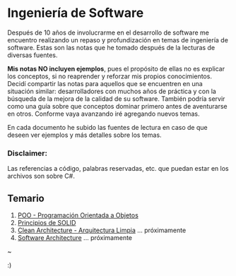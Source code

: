 # Ingeniería de Software

Después de 10 años de involucrarme en el desarrollo de software me encuentro realizando un repaso y profundización en temas de ingeniería de software. Estas son las notas que he tomado después de la lecturas de diversas fuentes.

**Mis notas NO incluyen ejemplos**, pues el propósito de ellas no es explicar los conceptos, si no reaprender y reforzar mis propios conocimientos. Decidí compartir las notas para aquellos que se encuentren en una situación similar: desarrolladores con muchos años de práctica y con la búsqueda de la mejora de la calidad de su software. También podría servir como una guía sobre que conceptos dominar primero antes de aventurarse en otros. Conforme vaya avanzando iré agregando nuevos temas.

En cada documento he subido las fuentes de lectura en caso de que deseen ver ejemplos y más detalles sobre los temas.

### Disclaimer:
Las referencias a código, palabras reservadas, etc. que puedan estar en los archivos son sobre C#.

## Temario
1. [POO - Programación Orientada a Objetos](https://github.com/luzyrawr/learning/blob/master/POO%20-%20Programaci%C3%B3n%20Orientada%20a%20Objetos.pdf)
2. [Principios de SOLID](https://github.com/luzyrawr/learning/blob/master/Principios%20de%20SOLID.pdf)
3. [Clean Architecture - Arquitectura Limpia](http://) ... próximamente
4. [Software Architecture](http://) ... próximamente

~

:)
